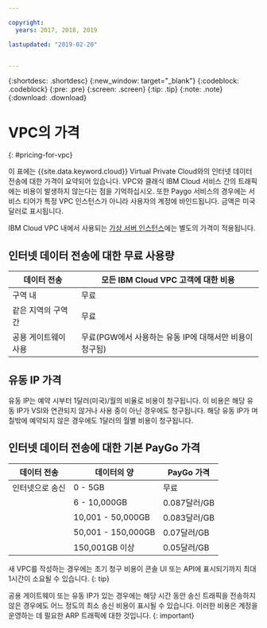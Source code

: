 ```yaml
---

copyright:
  years: 2017, 2018, 2019

lastupdated: "2019-02-20"


---
```


{:shortdesc: .shortdesc}
{:new_window: target="_blank"}
{:codeblock: .codeblock}
{:pre: .pre}
{:screen: .screen}
{:tip: .tip}
{:note: .note}
{:download: .download}


# VPC의 가격
{: #pricing-for-vpc}

이 표에는 {{site.data.keyword.cloud}} Virtual Private Cloud와의 인터넷 데이터 전송에 대한 가격이 요약되어 있습니다. VPC와 클래식 IBM Cloud 서비스 간의 트래픽에는 비용이 발생하지 않는다는 점을 기억하십시오. 또한 Paygo 서비스의 경우에는 서비스 티어가 특정 VPC 인스턴스가 아니라 사용자의 계정에 바인드됩니다. 금액은 미국 달러로 표시됩니다. 

IBM Cloud VPC 내에서 사용되는 [가상 서버 인스턴스](/docs/infrastructure/vpc?topic=vpc-pricing-for-virtual-servers-for-vpc)에는 별도의 가격이 적용됩니다. 

## 인터넷 데이터 전송에 대한 무료 사용량

| 데이터 전송 | 모든 IBM Cloud VPC 고객에 대한 비용 |
|---------------|------------------|
| 구역 내 | 무료 |
| 같은 지역의 구역 간 | 무료 |
| 공용 게이트웨이 사용 | 무료(PGW에서 사용하는 유동 IP에 대해서만 비용이 청구됨) |

## 유동 IP 가격

유동 IP는 예약 시부터 1달러(미국)/월의 비율로 비용이 청구됩니다. 이 비용은 해당 유동 IP가 VSI와 연관되지 않거나 사용 중이 아닌 경우에도 청구됩니다. 해당 유동 IP가 며칠밖에 예약되지 않은 경우에도 1달러의 월별 비용이 청구됩니다. 


## 인터넷 데이터 전송에 대한 기본 PayGo 가격

| 데이터 전송 | 데이터의 양 | PayGo 가격 |
|-----------|-----------|------------------|
| 인터넷으로 송신 | 0 - 5GB | 무료 |
|  | 6 - 10,000GB | 0.087달러/GB |
|  | 10,001 - 50,000GB | 0.083달러/GB |
|  | 50,001 - 150,000GB | 0.07달러/GB |
|  | 150,001GB 이상 | 0.05달러/GB |


새 VPC를 작성하는 경우에는 초기 청구 비용이 콘솔 UI 또는 API에 표시되기까지 최대 1시간이 소요될 수 있습니다.
{: tip}

공용 게이트웨이 또는 유동 IP가 있는 경우에는 해당 시간 동안 송신 트래픽을 전송하지 않은 경우에도 어느 정도의 최소 송신 비용이 표시될 수 있습니다. 이러한 비용은 계정을 운영하는 데 필요한 ARP 트래픽에 대한 것입니다.
{: important}


